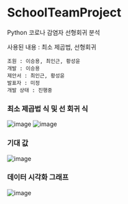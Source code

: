 # SchoolTeamProject
Python 코로나 감염자 선형회귀 분석

사용된 내용 : 최소 제곱법, 선형회귀

```
조원 : 이승용, 최인근, 황성윤
개발 : 이승용
제안서 : 최인근, 황성윤
발표자 : 미정
개발 상태 : 진행중
```
### 최소 제곱법 식 및 선 회귀 식
![image](https://user-images.githubusercontent.com/35417717/167340593-2e8547bc-eb9f-47e4-931c-de6f67ac992e.png)
![image](https://user-images.githubusercontent.com/35417717/167340610-ca14535e-29e1-433a-ada6-13858f5947f0.png)


### 기대 값
![image](https://user-images.githubusercontent.com/35417717/167340289-165a3e55-e942-4626-9804-6de75c0ca650.png)

### 데이터 시각화 그래프
![image](https://user-images.githubusercontent.com/35417717/170186245-588d3322-5e69-438d-ac2e-1b886bfad149.png)
